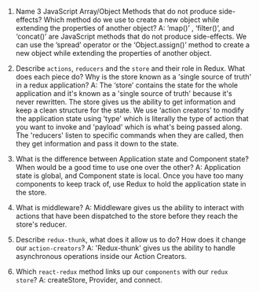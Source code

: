 1.  Name 3 JavaScript Array/Object Methods that do not produce side-effects? Which method do we use to create a new object while extending the properties of another object?
    A: ’map()’ , ‘filter()’, and ‘concat()’ are JavaScript methods that do not produce side-effects. We can use the ’spread’ operator or the ‘Object.assign()’ method to create a new object while extending the properties of another object.

2.  Describe `actions`, `reducers` and the `store` and their role in Redux. What does each piece do? Why is the store known as a 'single source of truth' in a redux application?
    A: The ‘store’ contains the state for the whole application and it's known as a 'single source of truth' because it's never rewritten. The store gives us the ability to get information and keep a clean structure for the state. We use ‘action creators’ to modify the application state using 'type' which is literally the type of action that you want to invoke and 'payload' which is what's being passed along. The 'reducers' listen to specific commands when they are called, then they get information and pass it down to the state.

3.  What is the difference between Application state and Component state? When would be a good time to use one over the other?
    A: Application state is global, and Component state is local. Once you have too many components to keep track of, use Redux to hold the application state in the store.

4.  What is middleware?
    A: Middleware gives us the ability to interact with actions that have been dispatched to the store before they reach the store's reducer. 

5.  Describe `redux-thunk`, what does it allow us to do? How does it change our `action-creators`?
    A: 'Redux-thunk' gives us the ability to handle asynchronous operations inside our Action Creators.

6.  Which `react-redux` method links up our `components` with our `redux store`?
    A: createStore, Provider, and connect.
